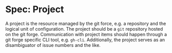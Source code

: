 # Spec: Project

A project is the resource managed by the git force, e.g. a repository and the logical unit of
configuration. The project should be a `git` repository hosted on the git forge. Communication with
project items should happen through a git forge specific CLI tool, e.g. `gh-cli`.
Additionally, the project serves as an disambiguator of issue numbers and the like.
